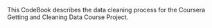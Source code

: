 This CodeBook describes the data cleaning process for the Coursera Getting and Cleaning Data Course Project.

